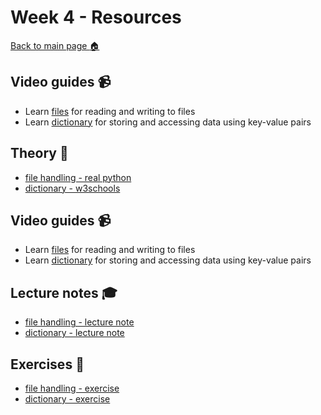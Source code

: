 # Week 4  - Resources

[Back to main page :house:](https://github.com/aleylani-AI25/Python/tree/main)

## Video guides :video_camera:

- Learn [files][file_vid] for reading and writing to files
- Learn [dictionary][dict_vid] for storing and accessing data using key-value pairs

[file_vid]: https://www.youtube.com/watch?v=4mX0uPQFLDU
[dict_vid]: https://www.youtube.com/watch?v=XCcpzWs-CI4

## Theory :book:

- [file handling - real python][real_files]
- [dictionary - w3schools][w3dict]

[w3dict]: https://www.w3schools.com/python/python_dictionaries.asp
[real_files]: https://realpython.com/read-write-files-python/

## Video guides :video_camera:

- Learn [files][file_vid] for reading and writing to files
- Learn [dictionary][dict_vid] for storing and accessing data using key-value pairs

[file_vid]: https://www.youtube.com/watch?v=4mX0uPQFLDU
[dict_vid]: https://www.youtube.com/watch?v=XCcpzWs-CI4

## Lecture notes :mortar_board:

- [file handling - lecture note](https://github.com/aleylani/Python-AI25/blob/main/lectures/L08_file_handling.ipynb)
- [dictionary - lecture note](https://github.com/aleylani/Python-AI25/blob/main/lectures/L09_dictionary.ipynb) 

## Exercises :running:
 
- [file handling - exercise][file_exer]
- [dictionary - exercise][dict_exer]

[file_exer]: https://github.com/aleylani/Python-AI25/blob/main/exercises/08_file_handling_exercise.ipynb
[dict_exer]: https://github.com/aleylani/Python-AI25/blob/main/exercises/09_dictionary_exercise.ipynb